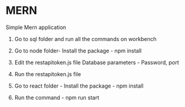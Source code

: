 # MERN
Simple Mern application


1. Go to sql folder and run all the commands on workbench

2. Go to node folder- Install the package - npm install

3. Edit the restapitoken.js file
  Database parameters - Password, port
  
4. Run the restapitoken.js file
 
5. Go to react folder - Install the package - npm install
 
6. Run the command - npm run start
